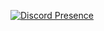 [![Discord Presence](https://lanyard.cnrad.dev/api/:1292728886358183957)](https://discord.com/users/:1292728886358183957)
